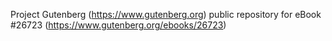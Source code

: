 Project Gutenberg (https://www.gutenberg.org) public repository for eBook #26723 (https://www.gutenberg.org/ebooks/26723)
